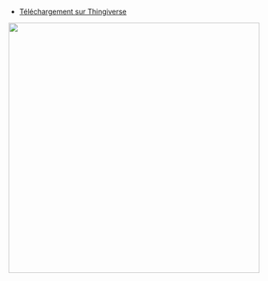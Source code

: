 - [Téléchargement sur Thingiverse](https://www.thingiverse.com/thing:4965008)  

<p align="center">  
  <img src="https://user-images.githubusercontent.com/62854582/164977114-64e69fe7-998d-4fd5-8c67-e645f54c6513.png" width="500"/>  
</p>
